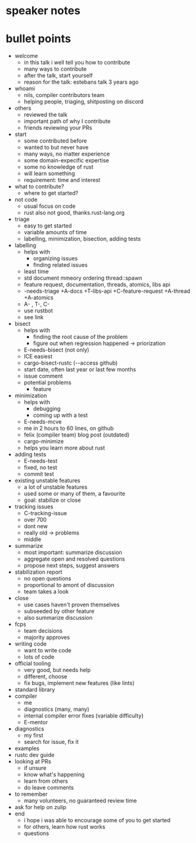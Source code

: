 # speaker notes

# bullet points

- welcome
    - in this talk i well tell you how to contribute
    - many ways to contribute
    - after the talk, start yourself
    - reason for the talk: estebans talk 3 years ago
- whoami
    - nils, compiler contributors team
    - helping people, triaging, shitposting on discord
- others
    - reviewed the talk
    - important path of why I contribute
    - friends reviewing your PRs
- start
    - some contributed before
    - wanted to but never have
    - many ways, no matter experience
    - some domain-expecific expertise
    - some no knowledge of rust
    - will learn something
    - requirement: time and interest
- what to contribute?
    - where to get started?
- not code
    - usual focus on code
    - rust also not good, thanks.rust-lang.org
- triage
    - easy to get started
    - variable amounts of time
    - labelling, minimization, bisection, adding tests
- labelling
    - helps with
        - organizing issues
        - finding related issues
    - least time
    - std document mmeory ordering thread::spawn
    - feature request, documentation, threads, atomics, libs api
    - -needs-triage +A-docs +T-libs-api +C-feature-request +A-thread +A-atomics
    - A- , T-, C-
    - use rustbot
    - see link
- bisect
    - helps with
        - finding the root cause of the problem
        - figure out when regression happened -> priorization
    - E-needs-bisect (not only)
    - ICE easiest
    - cargo-bisect-rustc (--access github)
    - start date, often last year or last few months
    - issue comment
    - potential problems
        - feature
- minimization
    - helps with
        - debugging
        - coming up with a test
    - E-needs-mcve
    - me in 2 hours to 60 lines, on github
    - felix (compiler team) blog post (outdated)
    - cargo-minimize
    - helps you learn more about rust
- adding tests
    - E-needs-test
    - fixed, no test
    - commit test
- existing unstable features
    - a lot of unstable features
    - used some or many of them, a favourite
    - goal: stabilize or close
- tracking issues
    - C-tracking-issue
    - over 700
    - dont new
    - really old -> problems
    - middle
- summarize
    - most important: summarize discussion
    - aggregate open and resolved questions
    - propose next steps, suggest answers
- stabilization report
    - no open questions
    - proportional to amont of discussion
    - team takes a look
- close
    - use cases haven't proven themselves
    - subseeded by other feature
    - also summarize discussion
- fcps
    - team decisions
    - majority approves
- writing code
    - want to write code
    - lots of code
- official tooling
    - very good, but needs help
    - different, choose
    - fix bugs, implement new features (like lints)
- standard library
- compiler
    - me
    - diagnostics (many, many)
    - internal compiler error fixes (variable difficulty)
    - E-mentor
- diagnostics
    - my first
    - search for issue, fix it
- examples
- rustc dev guide
- looking at PRs
    - if unsure
    - know what's happening
    - learn from others
    - do leave comments
- to remember
    - many volunteers, no guaranteed review time
- ask for help on zulip
- end
    - i hope i was able to encourage some of you to get started
    - for others, learn how rust works
    - questions

